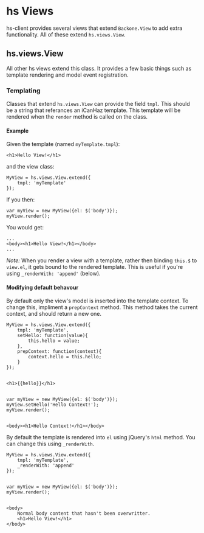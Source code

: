 # hs Views

hs-client provides several views that extend `Backone.View` to add extra functionality. All of these extend `hs.views.View`.

## hs.views.View

All other hs views extend this class. It provides a few basic things such as template rendering and model event registration.

### Templating

Classes that extend `hs.views.View` can provide the field `tmpl`. This should be a string that referances an iCanHaz template. This template will be rendered when the `render` method is called on the class.

#### Example

Given the template (named `myTemplate.tmpl`):

    <h1>Hello View!</h1>

and the view class:

    MyView = hs.views.View.extend({
        tmpl: 'myTemplate'
    });

If you then:

    var myView = new MyView({el: $('body')});
    myView.render();

You would get:

    ...
    <body><h1>Hello View!</h1></body>
    ...

*Note:* When you render a view with a template, rather then binding `this.$` to `view.el`, it gets bound to the rendered template. This is useful if you're using `_renderWith: 'append'` (below).

#### Modifying default behavour

By default only the view's model is inserted into the template context. To change this, impliment a `prepContext` method. This method takes the current context, and should return a new one.

    MyView = hs.views.View.extend({
        tmpl: 'myTemplate',
        setHello: function(value){
            this.hello = value;
        },
        prepContext: function(context){
            context.hello = this.hello;
        }
    });


    <h1>{{hello}}</h1>


    var myView = new MyView({el: $('body')});
    myView.setHello('Hello Context!');
    myView.render();


    <body><h1>Hello Context!</h1></body>

By default the template is rendered into `el` using jQuery's `html` method. You can change this using `_renderWith`.

    MyView = hs.views.View.extend({
        tmpl: 'myTemplate',
        _renderWith: 'append'
    });


    var myView = new MyView({el: $('body')});
    myView.render();


    <body>
        Normal body content that hasn't been overwritter.
        <h1>Hello View!</h1>
    </body>